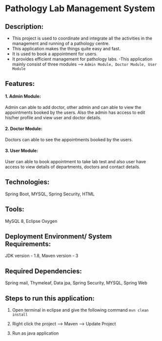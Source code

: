# Pathology Lab Management System

## Description:
- This project is used to coordinate and integrate all the activities in the management and running of a pathology centre. 
- This application makes the things quite easy and fast. 
- It is used to book a appointment for users. 
- It provides efficient management for pathology labs.
-This application mainly consist of three modules --> ``` Admin Module, Doctor Module, User Module ```

## Features:
#### 1. Admin Module:
Admin can able to add doctor, other admin and can able to view the appointments booked by the users. Also the admin has access to edit his/her profile and view user and doctor details.
#### 2. Doctor Module:
Doctors can able to see the appointments booked by the users.
#### 3. User Module:
User can able to book appointment to take lab test and also user have access to view details of departments, doctors and contact details.

## Technologies:
Spring Boot, MYSQL, Spring Security, HTML


## Tools:
MySQL 8, Eclipse Oxygen

## Deployment Environment/ System Requirements:
JDK version - 1.8, Maven version - 3

## Required Dependencies:
Spring mail, Thymeleaf, Data jpa, Spring Security, MYSQL, Spring Web

## Steps to run this application:

1. Open terminal in eclipse and give the following command ``` mvn clean install ```

2. Right click the project --> Maven --> Update Project

3. Run as java application
